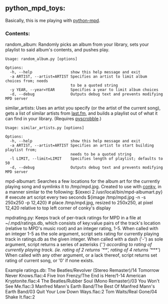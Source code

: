 ## python_mpd_toys:

Basically, this is me playing with [python-mpd](http://mpd.wikia.com/wiki/ClientLib:python-mpd). 

### Contents:

random_album: Randomly picks an album from your library, sets your playlist to said album's contents, and pushes play.

    Usage: random_album.py [options]
    
    Options:
      -h, --help                 show this help message and exit
      -a ARTIST, --artist=ARTIST Specifies an artist to limit album choices from; needs
                                 to be a quoted string
      -y YEAR, --year=YEAR       Specifies a year to limit album choices
      -d, --debug                Outputs debug text and prevents modifying MPD server
                                                            
similar_artists: Uses an artist you specify (or the artist of the current song), gets a list of similar artists from [last.fm](http://last.fm), and builds a playlist out of what it can find in your library. \(Requires [pyscrobble](http://code.google.com/p/pyscrobble)\.)
    
    Usage: similar_artists.py [options]
    
    Options:
      -h, --help                 show this help message and exit
      -a ARTIST, --artist=ARTIST Specifies an artist to start building playlist from;
                                 needs to be a quoted string
      -l LIMIT, --limit=LIMIT    Specifies length of playlist; defaults to 50
      -d, --debug                Outputs debug text and prevents modifying MPD server
        
mpd-albumart: Searches a few locations for the album art for the currently playing song and symlinks it to /tmp/mpd.jpg.
Created to use with [conky](http://conky.sourceforge.net), in a manner similar to the following:
    ${execi 2 /usr/local/bin/mpd-albumart.py}       # execute art script every two seconds
    ${image /tmp/mpd.jpg -n -s 250x250 -p 12,420}   # place /tmp/mpd.jpg, resized to 250x250, at pixel 12,420 relative to top left corner of conky's display
    
mpdrating.py: Keeps track of per-track ratings for MPD in a file at ~/.mpd/ratings.db, which consists of key:value pairs of the track's location (relative to MPD's music root) and an integer rating, 1-5.
When called with an integer 1-5 as the sole argument, script sets rating for currently playing track in ratings.db as the given integer.
When called with a dash ('-') as sole argument, script returns a series of asterisks ('*') according to rating of currently playing track. (ie. rating of 2 returns '**', rating of 4 returns '****')
When called with any other argument, or a lack thereof, script returns set rating of current song, or '0' if none exists.

Example ratings.db:
    The Beatles/Revolver (Stereo Remaster)/14 Tomorrow Never Knows.flac:4
    Five Iron Frenzy/The End is Here/1-14 American Kryptonite.flac:4
    The Beatles/Rubber Soul (Mono Remaster)/03 You Won't See Me.flac:3
    Manfred Mann's Earth Band/The Best Of Manfred Mann's Earth Band/03 Quit Your Low Down Ways.flac:2
    Tom Waits/Real Gone/04 Shake It.flac:2
